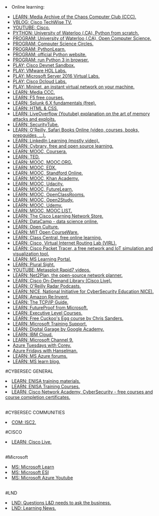 <html>
  <body>
    
  <li>Online learning:</li>
	<ul>
		<li><a href="https://media.ccc.de/">LEARN: Media Archive of the Chaos Computer Club (CCC).</a></li>
		<li><a href="http://www.cisco.com/c/m/en_us/training-events/events-webinars/techwise-tv/listings.html">VBLOG: Cisco TechWise TV.</a></li>
		<li><a href="https://www.youtube.com/user/Cisco">YOUTUBE: Cisco.</a></li>
		<li><a href="https://open.cs.uwaterloo.ca/python-from-scratch/">PYTHON: University of Waterloo (.CA), Python from scratch.</a></li>
		<li><a href="https://open.cs.uwaterloo.ca/">PROGRAM: University of Waterloo (.CA), Open Computer Science.</a></li>
		<li><a href="http://cscircles.cemc.uwaterloo.ca/">PROGRAM: Computer Science Circles.</a></li>
		<li><a href="http://www.pythonlearn.com/">PROGRAM: PythonLearn.</a></li>
		<li><a href="https://www.python.org">PROGRAM: official Python website.</a></li>
		<li><a href="https://trinket.io/features/python3">PROGRAM: run Python 3 in browser.</a></li>
		<li><a href="https://devnetsandbox.cisco.com/">PLAY: Cisco Devnet Sandbox.</a></li>
		<li><a href="http://labs.hol.vmware.com">PLAY: VMware HOL Labs.</a></li>
		<li><a href="https://info.microsoft.com/WindowsServer2016VirtualLabs.html">PLAY: Microsoft Server 2016 Virtual Labs.</a></li>
		<li><a href="https://dcloud.cisco.com/">PLAY: Cisco Dcloud Labs.</a></li>
		<li><a href="http://mininet.org/">PLAY: Mininet, an instant virtual network on your machine.</a></li>
		<li><a href="https://media.ccc.de/">LEARN: Media CCC.</a></li>
  
<li><a href="https://f5.com/education/training/free-courses">LEARN: F5 free courses.</a></li>
		<li><a href="https://inter.viewcentral.com/Events/cust/search_results.aspx?cid=splunk&pid=1&lid=1&tstamp=1495219603528&event_id=713&postingForm=catalog.aspx">LEARN: Splunk 6.X fundamentals (free).</a></li>
		<li><a href="https://www.w3schools.com">LEARN: HTML & CSS.</a></li>
		<li><a href="https://www.youtube.com/channel/UClcE-kVhqyiHCcjYwcpfj9w">LEARN: LiveOverflow (Youtube) explanation on the art of memory attacks and exploits.</a></li>
		<li><a href="http://www.securitytube.net/">LEARN: SecurityTube.</a></li>
		<li><a href="https://www.safaribooksonline.com">LEARN: O'Reilly, Safari Books Online (video, courses, books, prepguides, ...).</a></li>
		<li><a href="https://www.linkedin.com/learning">LEARN: LinkedIn Learning (mostly video).</a></li>
		<li><a href="https://www.cybrary.it/">LEARN: Cybrary, free and open source learning.</a></li>
		<li><a href="https://www.coursera.org/">LEARN: MOOC, Coursera.</a></li>
		<li><a href="https://www.ted.com/">LEARN: TED.</a></li>
		<li><a href="http://mooc.org/">LEARN: MOOC, MOOC.ORG.</a></li>
		<li><a href="https://www.edx.org/">LEARN: MOOC, EDX.</a></li>
		<li><a href="http://online.stanford.edu/">LEARN: MOOC, Standford Online.</a></li>
		<li><a href="https://www.khanacademy.org/">LEARN: MOOC, Khan Academy.</a></li>
		<li><a href="https://www.udacity.com/">LEARN: MOOC, Udacity.</a></li>
		<li><a href="https://www.futurelearn.com/">LEARN: MOOC, FutureLearn.</a></li>
		<li><a href="https://openclassrooms.com/">LEARN: MOOC, OpenClassRooms.</a></li>
		<li><a href="https://www.open2study.com/">LEARN: MOOC, Open2Study.</a></li>
		<li><a href="https://www.udemy.com/">LEARN: MOOC, Udemy.</a></li>
		<li><a href="https://www.mooc-list.com/">LEARN: MOOC, MOOC LIST.</a></li>
		<li><a href="https://learningnetworkstore.cisco.com/">LEARN: The Cisco Learning Network Store.</a></li>
		<li><a href="https://www.datacamp.com/">LEARN: DataCamp - data science online.</a></li>
		<li><a href="http://www.openculture.com/">LEARN: Open Culture.</a></li>
		<li><a href="https://ocw.mit.edu/">LEARN: MIT Open CourseWare.</a></li>
		<li><a href="https://www.class-central.com/">LEARN: Class Central, free online learning.</a></li>
		<li><a href="https://learningnetworkstore.cisco.com/virtual-internet-routing-lab-virl/cisco-personal-edition-pe-20-nodes-virl-20">LEARN: Cisco, Virtual Internet Routing Lab (VIRL).</a></li>
		<li><a href="https://www.netacad.com/courses/packet-tracer-download/">LEARN: Cisco Packet Tracer, a free network and IoT simulation and visualization tool.</a></li>
		<li><a href="https://learningportal.microsoft.com/">LEARN: MS Learning Portal.</a></li>
		<li><a href="https://www.pluralsight.com">LEARN: Plural Sight.</a></li>
		<li><a href="https://www.youtube.com/channel/UCx4d2aRIfxfEUdS_5YIYKPg/videos">YOUTUBE: Metasploit Rapid7 videos.</a></li>
		<li><a href="http://net2plan.com">LEARN: Net2Plan, the open-source network planner.</A></li>
		<li><a href="https://www.ciscolive.com/global/on-demand-library/?#/">LEARN: Cisco On-Demand Library (Cisco Live).</a></li>
		<li><a href="https://soundcloud.com/oreilly-radar">LEARN: O'Reilly Radar Podcasts.</a></li>
		<li><a href="https://www.nist.gov/itl/applied-cybersecurity/nice">LEARN: NICE, National Initiative for CyberSecurity Education NICE).</a></li>
		<li><a href="https://reinvent.awsevents.com">LEARN: Amazon Re:Invent.</a></li>
		<li><a href="http://www.tcpipguide.com/free/index.htm">LEARN: The TCP/IP Guide.</a></li>
		<li><a href="https://future-proof.net/">LEARN: FutureProof from Microsoft.</a></li>
		<li><a href="https://coursalytics.com">LEARN: Executive Level Courses.</a></li>
		<li><a href="https://chrissanders.org/training/cuckoosegg/">LEARN: Free Cuckoo's Egg course by Chris Sanders.</a></li>
		<li><a href="https://trainingsupport.microsoft.com/en-us">LEARN: Microsoft Training Support.</a></li>
		<li><a href="https://learndigital.withgoogle.com/">LEARN: Digital Garage by Google Academy.</a></li>
		<li><a href="https://www.youtube.com/channel/UCKWaEZ-_VweaEx1j62do_vQ">LEARN: IBM Cloud.</a></li>
		<li><a href="https://channel9.msdn.com">LEARN: Microsoft Channel 9.</a></li>
		<li><a href="https://channel9.msdn.com/Shows/Tuesdays-With-Corey/">Azure Tuesdays with Corey.</a></li>
		<li><a href="https://channel9.msdn.com/Shows/Azure-Friday">Azure Fridays with Hanselman.</a></li>
		<li><a href="https://social.msdn.microsoft.com/Forums/en-US/home?category=windowsazureplatform">LEARN: MS Azure forums.</a></li>
		<li><a href="https://www.microsoft.com/en-us/learning/community-blog.aspx">LEARN: MS learn blog.</a></li>
	</ul>
    
    
#CYBERSEC GENERAL

<li><a href="https://www.enisa.europa.eu/topics/trainings-for-cybersecurity-specialists/online-training-material">LEARN: ENISA training materials.</a></li>
<li><a href="https://www.enisa.europa.eu/topics/trainings-for-cybersecurity-specialists/training-courses">LEARN: ENISA Training Courses.</a></li>
<li><a href="https://www.netacad.com/courses/cybersecurity">LEARN: Cisco Network Academy, CyberSecurity - free courses and course completion certificates.</a></li>
<br>

#CYBERSEC COMMUNITIES

<li><a href="https://community.isc2.org/">COM: ISC2.</a></li>

#CISCO
<li><a href="https://www.ciscolive.com/">LEARN: Cisco Live.</a></li>
<br>

#Microsoft
<br>
<li><a href="https://docs.microsoft.com/en-us/learn/">MS: Microsoft Learn</a></li>
<li><a href="https://esi.microsoft.com/">MS: Microsoft ESI</a></li>
<li><a href="https://www.youtube.com/user/windowsazure">MS: Microsoft Azure Youtube</a></li>
<br>

#LND
<br>
<li><a href="https://blog.fuseuniversal.com/design/questions-ld-need-to-ask-the-business">LND: Questions L&D needs to ask the business.</a></li>
<li><a href="https://learningnews.com/">LND: Learning News.</a></li>
</body>
</html>
